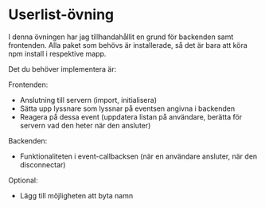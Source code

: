 # Userlist-övning

I denna övningen har jag tillhandahållit en grund för backenden samt frontenden.
Alla paket som behövs är installerade, så det är bara att köra npm install i respektive mapp.

Det du behöver implementera är:

Frontenden:
- Anslutning till servern (import, initialisera)
- Sätta upp lyssnare som lyssnar på eventsen angivna i backenden
- Reagera på dessa event (uppdatera listan på användare, berätta för servern vad den heter när den ansluter)

Backenden:
- Funktionaliteten i event-callbacksen (när en användare ansluter, när den disconnectar)

Optional:
- Lägg till möjligheten att byta namn